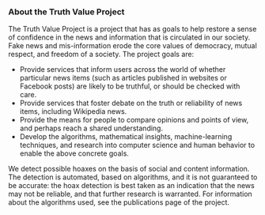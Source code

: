 ### About the Truth Value Project

The Truth Value Project is a project that has as goals to help restore a sense of confidence in the news and information that is circulated in our society.
Fake news and mis-information erode the core values of democracy, mutual respect, and freedom of a society.
The project goals are:

* Provide services that inform users across the world of whether particular news items (such as articles published in websites or Facebook posts) are likely to be truthful, or should be checked with care.
* Provide services that foster debate on the truth or reliability of news items, including Wikipedia news.
* Provide the means for people to compare opinions and points of view, and perhaps reach a shared understanding.
* Develop the algorithms, mathematical insights, machine-learning techniques, and research into computer science and human behavior to enable the above concrete goals.

We detect possible hoaxes on the basis of social and content information. The detection is automated, based on algorithms, and it is not guaranteed to be accurate: the hoax detection is best taken as an indication that the news may not be reliable, and that further research is warranted. For information about the algorithms used, see the publications page of the project.

